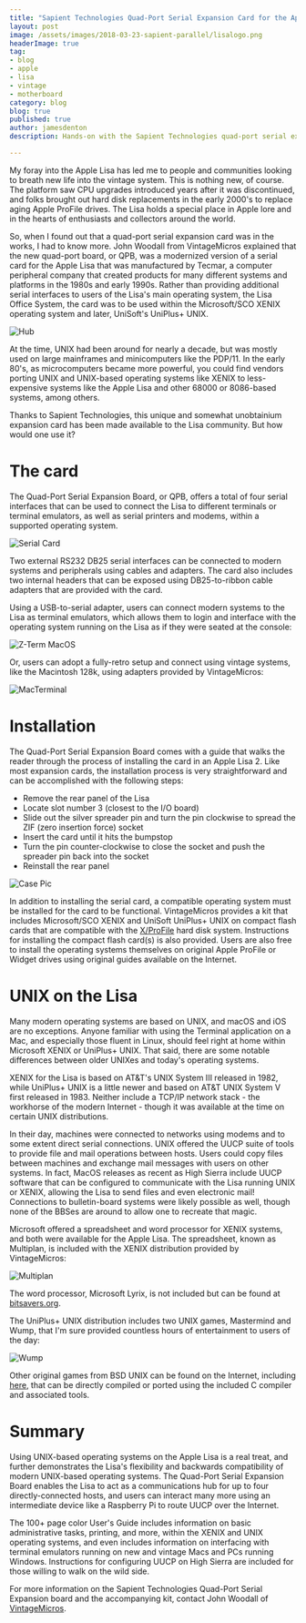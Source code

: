 ```yaml
---
title: "Sapient Technologies Quad-Port Serial Expansion Card for the Apple Lisa"
layout: post
image: /assets/images/2018-03-23-sapient-parallel/lisalogo.png
headerImage: true
tag:
- blog
- apple
- lisa
- vintage
- motherboard
category: blog
blog: true
published: true
author: jamesdenton
description: Hands-on with the Sapient Technologies quad-port serial expansion card for the Apple Lisa

---
```


My foray into the Apple Lisa has led me to people and communities looking to breath new life into the vintage system. This is nothing new, of course. The platform saw CPU upgrades introduced years after it was discontinued, and folks brought out hard disk replacements in the early 2000's to replace aging Apple ProFile drives. The Lisa holds a special place in Apple lore and in the hearts of enthusiasts and collectors around the world.
<!--more-->

So, when I found out that a quad-port serial expansion card was in the works, I had to know more. John Woodall from VintageMicros explained that the new quad-port board, or QPB, was a modernized version of a serial card for the Apple Lisa that was manufactured by Tecmar, a computer peripheral company that created products for many different systems and platforms in the 1980s and early 1990s. Rather than providing additional serial interfaces to users of the Lisa's main operating system, the Lisa Office System, the card was to be used within the Microsoft/SCO XENIX operating system and later, UniSoft's UniPlus+ UNIX. 

![Hub](/assets/images/2018-08-14-sapient-qpb/hub.png)

At the time, UNIX had been around for nearly a decade, but was mostly used on large mainframes and minicomputers like the PDP/11. In the early 80's, as microcomputers became more powerful, you could find vendors porting UNIX and UNIX-based operating systems like XENIX to less-expensive systems like the Apple Lisa and other 68000 or 8086-based systems, among others.

Thanks to Sapient Technologies, this unique and somewhat unobtainium expansion card has been made available to the Lisa community. But how would one use it? 

# The card
The Quad-Port Serial Expansion Board, or QPB, offers a total of four serial interfaces that can be used to connect the Lisa to different terminals or terminal emulators, as well as serial printers and modems, within a supported operating system. 

![Serial Card](/assets/images/2018-08-14-sapient-qpb/serialcard.png)

Two external RS232 DB25 serial interfaces can be connected to modern systems and peripherals using cables and adapters. The card also includes two internal headers that can be exposed using DB25-to-ribbon cable adapters that are provided with the card.

Using a USB-to-serial adapter, users can connect modern systems to the Lisa as terminal emulators, which allows them to login and interface with the operating system running on the Lisa as if they were seated at the console:

![Z-Term MacOS](/assets/images/2018-08-14-sapient-qpb/ztermmac.png)

Or, users can adopt a fully-retro setup and connect using vintage systems, like the Macintosh 128k, using adapters provided by VintageMicros:

![MacTerminal](/assets/images/2018-08-14-sapient-qpb/macterminal.png)

# Installation

The Quad-Port Serial Expansion Board comes with a guide that walks the reader through the process of installing the card in an Apple Lisa 2. Like most expansion cards, the installation process is very straightforward and can be accomplished with the following steps:

- Remove the rear panel of the Lisa
- Locate slot number 3 (closest to the I/O board)
- Slide out the silver spreader pin and turn the pin clockwise to spread the ZIF (zero insertion force) socket
- Insert the card until it hits the bumpstop
- Turn the pin counter-clockwise to close the socket and push the spreader pin back into the socket
- Reinstall the rear panel

![Case Pic](/assets/images/2018-08-14-sapient-qpb/serialcase.jpg)

In addition to installing the serial card, a compatible operating system must be installed for the card to be functional. VintageMicros provides a kit that includes Microsoft/SCO XENIX and UniSoft UniPlus+ UNIX on compact flash cards that are compatible with the [X/ProFile](http://vintagemicros.com/catalog/lisa-xprofile-hard-drive-emulator-p-282.html) hard disk system. Instructions for installing the compact flash card(s) is also provided. Users are also free to install the operating systems themselves on original Apple ProFile or Widget drives using original guides available on the Internet.


# UNIX on the Lisa

Many modern operating systems are based on UNIX, and macOS and iOS are no exceptions. Anyone familiar with using the Terminal application on a Mac, and especially those fluent in Linux, should feel right at home within Microsoft XENIX or UniPlus+ UNIX. That said, there are some notable differences between older UNIXes and today's operating systems. 

XENIX for the Lisa is based on AT&T's UNIX System III released in 1982, while UniPlus+ UNIX is a little newer and based on AT&T UNIX System V first released in 1983. Neither include a TCP/IP network stack - the workhorse of the modern Internet - though it was available at the time on certain UNIX distributions. 

In their day, machines were connected to networks using modems and to some extent direct serial connections. UNIX offered the UUCP suite of tools to provide file and mail operations between hosts. Users could copy files between machines and exchange mail messages with users on other systems. In fact, MacOS releases as recent as High Sierra include UUCP software that can be configured to communicate with the Lisa running UNIX or XENIX, allowing the Lisa to send files and even electronic mail! Connections to bulletin-board systems were likely possible as well, though none of the BBSes are around to allow one to recreate that magic. 

Microsoft offered a spreadsheet and word processor for XENIX systems, and both were available for the Apple Lisa. The spreadsheet, known as Multiplan, is included with the XENIX distribution provided by VintageMicros:

![Multiplan](/assets/images/2018-08-14-sapient-qpb/multiplan.png)

The word processor, Microsoft Lyrix, is not included but can be found at [bitsavers.org](http://www.bitsavers.org).

The UniPlus+ UNIX distribution includes two UNIX games, Mastermind and Wump, that I'm sure provided countless hours of entertainment to users of the day:

![Wump](/assets/images/2018-08-14-sapient-qpb/wump.png)

Other original games from BSD UNIX can be found on the Internet, including [here](https://github.com/weiss/original-bsd), that can be directly compiled or ported using the included C compiler and associated tools.

# Summary

Using UNIX-based operating systems on the Apple Lisa is a real treat, and further demonstrates the Lisa's flexibility and backwards compatibility of modern UNIX-based operating systems. The Quad-Port Serial Expansion Board enables the Lisa to act as a communications hub for up to four directly-connected hosts, and users can interact many more using an intermediate device like a Raspberry Pi to route UUCP over the Internet.

The 100+ page color User's Guide includes information on basic administrative tasks, printing, and more, within the XENIX and UNIX operating systems, and even includes information on interfacing with terminal emulators running on new and vintage Macs and PCs running Windows. Instructions for configuring UUCP on High Sierra are included for those willing to walk on the wild side. 

For more information on the Sapient Technologies Quad-Port Serial Expansion board and the accompanying kit, contact John Woodall of [VintageMicros](http://vintagemicros.com/).